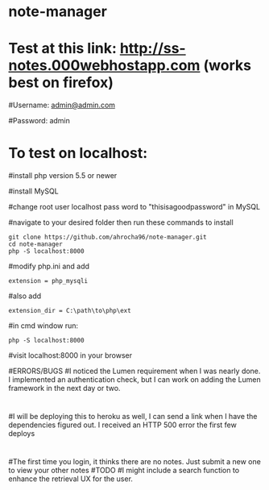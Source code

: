 # note-manager

# Test at this link: http://ss-notes.000webhostapp.com (works best on firefox)

#Username: admin@admin.com

#Password: admin
 
# To test on localhost: 
 
#install php version 5.5 or newer

#install MySQL

#change root user localhost pass word to "thisisagoodpassword" in MySQL

#navigate to your desired folder then run these commands to install
	
	git clone https://github.com/ahrocha96/note-manager.git
	cd note-manager
	php -S localhost:8000
	
#modify php.ini and add 

	extension = php_mysqli

#also add

	extension_dir = C:\path\to\php\ext
	
#in cmd window run:

	php -S localhost:8000

	
#visit localhost:8000 in your browser


#ERRORS/BUGS
#I noticed the Lumen requirement when I was nearly done. 
I implemented an authentication check, but I can work on adding the 
Lumen framework in the next day or two.
#
#I will be deploying this to heroku as well, I can send a link when I have
the dependencies figured out. I received an HTTP 500 error the first few deploys
#
#The first time you login, it thinks there are no notes. Just submit a new one to view
your other notes
#TODO
#I might include a search function to enhance the retrieval UX for the user.
#
